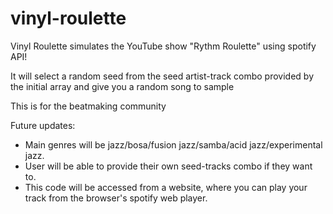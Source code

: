 # vinyl-roulette
Vinyl Roulette simulates the YouTube show "Rythm Roulette" using spotify API! 

It will select a random seed from the seed artist-track combo provided by the initial array and give you a random song to sample

This is for the beatmaking community

Future updates:
- Main genres will be jazz/bosa/fusion jazz/samba/acid jazz/experimental jazz.
- User will be able to provide their own seed-tracks combo if they want to.
- This code will be accessed from a website, where you can play your track from the browser's spotify web player.

